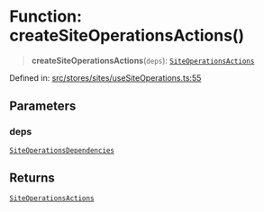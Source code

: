 # Function: createSiteOperationsActions()

> **createSiteOperationsActions**(`deps`): [`SiteOperationsActions`](../interfaces/SiteOperationsActions.md)

Defined in: [src/stores/sites/useSiteOperations.ts:55](https://github.com/Nick2bad4u/Uptime-Watcher/blob/2a45eeb1723f8f7089001af2c92aa07d82dfe7e4/src/stores/sites/useSiteOperations.ts#L55)

## Parameters

### deps

[`SiteOperationsDependencies`](../interfaces/SiteOperationsDependencies.md)

## Returns

[`SiteOperationsActions`](../interfaces/SiteOperationsActions.md)
